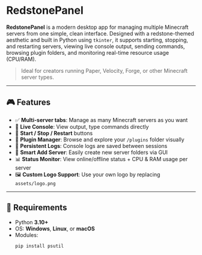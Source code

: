 # RedstonePanel

**RedstonePanel** is a modern desktop app for managing multiple Minecraft servers from one simple, clean interface. Designed with a redstone-themed aesthetic and built in Python using `tkinter`, it supports starting, stopping, and restarting servers, viewing live console output, sending commands, browsing plugin folders, and monitoring real-time resource usage (CPU/RAM).

> Ideal for creators running Paper, Velocity, Forge, or other Minecraft server types.

---

## 🎮 Features

- ✅ **Multi-server tabs**: Manage as many Minecraft servers as you want
- 📜 **Live Console**: View output, type commands directly
- 🔁 **Start / Stop / Restart** buttons
- 🧩 **Plugin Manager**: Browse and explore your `/plugins` folder visually
- 💾 **Persistent Logs**: Console logs are saved between sessions
- 🧠 **Smart Add Server**: Easily create new server folders via GUI
- 📊 **Status Monitor**: View online/offline status + CPU & RAM usage per server
- 🖼️ **Custom Logo Support**: Use your own logo by replacing `assets/logo.png`

---

## 🧱 Requirements

- Python **3.10+**
- OS: **Windows**, **Linux**, or **macOS**
- Modules:
  ```bash
  pip install psutil
